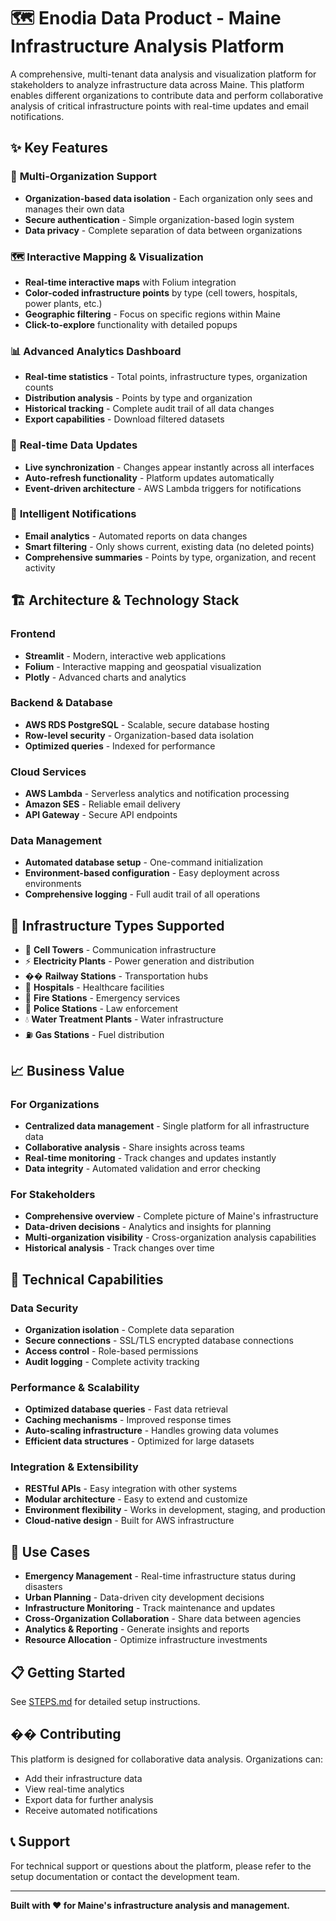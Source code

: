 # 🗺️ Enodia Data Product - Maine Infrastructure Analysis Platform

A comprehensive, multi-tenant data analysis and visualization platform for stakeholders to analyze infrastructure data across Maine. This platform enables different organizations to contribute data and perform collaborative analysis of critical infrastructure points with real-time updates and email notifications.

## ✨ Key Features

### 🏢 **Multi-Organization Support**
- **Organization-based data isolation** - Each organization only sees and manages their own data
- **Secure authentication** - Simple organization-based login system
- **Data privacy** - Complete separation of data between organizations

### 🗺️ **Interactive Mapping & Visualization**
- **Real-time interactive maps** with Folium integration
- **Color-coded infrastructure points** by type (cell towers, hospitals, power plants, etc.)
- **Geographic filtering** - Focus on specific regions within Maine
- **Click-to-explore** functionality with detailed popups

### 📊 **Advanced Analytics Dashboard**
- **Real-time statistics** - Total points, infrastructure types, organization counts
- **Distribution analysis** - Points by type and organization
- **Historical tracking** - Complete audit trail of all data changes
- **Export capabilities** - Download filtered datasets

### 🔄 **Real-time Data Updates**
- **Live synchronization** - Changes appear instantly across all interfaces
- **Auto-refresh functionality** - Platform updates automatically
- **Event-driven architecture** - AWS Lambda triggers for notifications

### 📧 **Intelligent Notifications**
- **Email analytics** - Automated reports on data changes
- **Smart filtering** - Only shows current, existing data (no deleted points)
- **Comprehensive summaries** - Points by type, organization, and recent activity

## 🏗️ **Architecture & Technology Stack**

### **Frontend**
- **Streamlit** - Modern, interactive web applications
- **Folium** - Interactive mapping and geospatial visualization
- **Plotly** - Advanced charts and analytics

### **Backend & Database**
- **AWS RDS PostgreSQL** - Scalable, secure database hosting
- **Row-level security** - Organization-based data isolation
- **Optimized queries** - Indexed for performance

### **Cloud Services**
- **AWS Lambda** - Serverless analytics and notification processing
- **Amazon SES** - Reliable email delivery
- **API Gateway** - Secure API endpoints

### **Data Management**
- **Automated database setup** - One-command initialization
- **Environment-based configuration** - Easy deployment across environments
- **Comprehensive logging** - Full audit trail of all operations

## 🚀 **Infrastructure Types Supported**

- 🗼 **Cell Towers** - Communication infrastructure
- ⚡ **Electricity Plants** - Power generation and distribution
- �� **Railway Stations** - Transportation hubs
- 🏥 **Hospitals** - Healthcare facilities
- 🚒 **Fire Stations** - Emergency services
- 👮 **Police Stations** - Law enforcement
- 💧 **Water Treatment Plants** - Water infrastructure
- ⛽ **Gas Stations** - Fuel distribution

## 📈 **Business Value**

### **For Organizations**
- **Centralized data management** - Single platform for all infrastructure data
- **Collaborative analysis** - Share insights across teams
- **Real-time monitoring** - Track changes and updates instantly
- **Data integrity** - Automated validation and error checking

### **For Stakeholders**
- **Comprehensive overview** - Complete picture of Maine's infrastructure
- **Data-driven decisions** - Analytics and insights for planning
- **Multi-organization visibility** - Cross-organization analysis capabilities
- **Historical analysis** - Track changes over time

## 🔧 **Technical Capabilities**

### **Data Security**
- **Organization isolation** - Complete data separation
- **Secure connections** - SSL/TLS encrypted database connections
- **Access control** - Role-based permissions
- **Audit logging** - Complete activity tracking

### **Performance & Scalability**
- **Optimized database queries** - Fast data retrieval
- **Caching mechanisms** - Improved response times
- **Auto-scaling infrastructure** - Handles growing data volumes
- **Efficient data structures** - Optimized for large datasets

### **Integration & Extensibility**
- **RESTful APIs** - Easy integration with other systems
- **Modular architecture** - Easy to extend and customize
- **Environment flexibility** - Works in development, staging, and production
- **Cloud-native design** - Built for AWS infrastructure

## 🎯 **Use Cases**

- **Emergency Management** - Real-time infrastructure status during disasters
- **Urban Planning** - Data-driven city development decisions
- **Infrastructure Monitoring** - Track maintenance and updates
- **Cross-Organization Collaboration** - Share data between agencies
- **Analytics & Reporting** - Generate insights and reports
- **Resource Allocation** - Optimize infrastructure investments

## 📋 **Getting Started**

See [STEPS.md](STEPS.md) for detailed setup instructions.

## �� **Contributing**

This platform is designed for collaborative data analysis. Organizations can:
- Add their infrastructure data
- View real-time analytics
- Export data for further analysis
- Receive automated notifications

## 📞 **Support**

For technical support or questions about the platform, please refer to the setup documentation or contact the development team.

---

**Built with ❤️ for Maine's infrastructure analysis and management.**